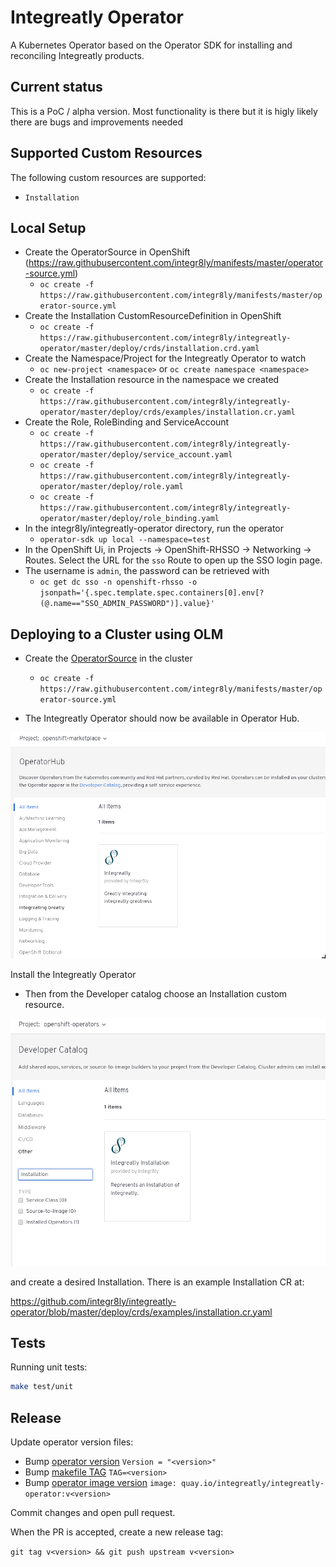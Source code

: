 # Integreatly Operator

A Kubernetes Operator based on the Operator SDK for installing and reconciling Integreatly products.

## Current status

This is a PoC / alpha version. Most functionality is there but it is higly likely there are bugs and improvements needed

## Supported Custom Resources

The following custom resources are supported:

- `Installation`

## Local Setup

- Create the OperatorSource in OpenShift (https://raw.githubusercontent.com/integr8ly/manifests/master/operator-source.yml)
    * `oc create -f https://raw.githubusercontent.com/integr8ly/manifests/master/operator-source.yml`
- Create the Installation CustomResourceDefinition in OpenShift 
    * `oc create -f https://raw.githubusercontent.com/integr8ly/integreatly-operator/master/deploy/crds/installation.crd.yaml`
- Create the Namespace/Project for the Integreatly Operator to watch
    * `oc new-project <namespace>` or `oc create namespace <namespace>`
- Create the Installation resource in the namespace we created
    * `oc create -f https://raw.githubusercontent.com/integr8ly/integreatly-operator/master/deploy/crds/examples/installation.cr.yaml`
- Create the Role, RoleBinding and ServiceAccount
    * `oc create -f https://raw.githubusercontent.com/integr8ly/integreatly-operator/master/deploy/service_account.yaml`
    * `oc create -f https://raw.githubusercontent.com/integr8ly/integreatly-operator/master/deploy/role.yaml`
    * `oc create -f https://raw.githubusercontent.com/integr8ly/integreatly-operator/master/deploy/role_binding.yaml`
- In the integr8ly/integreatly-operator directory, run the operator
    * `operator-sdk up local --namespace=test`
- In the OpenShift Ui, in Projects -> OpenShift-RHSSO -> Networking -> Routes. Select the URL for the `sso` Route to open up the SSO login page.
- The username is `admin`, the password can be retrieved with 
    * `oc get dc sso -n openshift-rhsso -o jsonpath='{.spec.template.spec.containers[0].env[?(@.name=="SSO_ADMIN_PASSWORD")].value}'`


## Deploying to a Cluster using OLM

- Create the [OperatorSource](https://raw.githubusercontent.com/integr8ly/manifests/master/operator-source.yml) in the cluster
    * `oc create -f https://raw.githubusercontent.com/integr8ly/manifests/master/operator-source.yml`

- The Integreatly Operator should now be available in Operator Hub.

![integreatly operator in hub](./docs/images/integreatly-in-hub.png)

Install the Integreatly Operator

- Then from the Developer catalog choose an Installation custom resource.

![installation custome resource in developer catalog](./docs/images/dev-catalog-installation.png)

and create a desired Installation. There is an example Installation CR at:

https://github.com/integr8ly/integreatly-operator/blob/master/deploy/crds/examples/installation.cr.yaml

## Tests

Running unit tests:

```sh
make test/unit
```

## Release

Update operator version files:

* Bump [operator version](version/version.go)
```Version = "<version>"```
* Bump [makefile TAG](Makefile)
```TAG=<version>```
* Bump [operator image version](deploy/operator.yaml)
```image: quay.io/integreatly/integreatly-operator:v<version>```

Commit changes and open pull request.

When the PR is accepted, create a new release tag:

```git tag v<version> && git push upstream v<version>```


